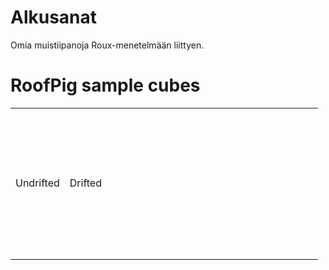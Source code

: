 # Alkusanat
Omia muistiipanoja Roux-menetelmään liittyen.

# RoofPig sample cubes

<body>
<div class="roofpig rp250 left" data-config="base=P1|solved=UFR*|tweaks=XxX:UFR BBB:UBR|flags=showalg|alg=D'+D> R>+R' D R' D' R2|algdisplay=fancy2s Z"></div>
<div class="roofpig rp170 left" data-config="base=P1|flags=canvas showalg startsolved|alg=F L F U' R U F2 L2 U' L' B D' B' L2 U|pov=dbR"></div>
<div class="roofpig rp440 left" data-config="base=P1|hover=far|flags=showalg|alg=L2 D U2 B2 L B> U'+U> F U' F U' F' L> U>> U' F2 UZ R2 U F R' F' R F' R2 F R' F R F' R2 F D R2 D' R' D R D' R' D R' D' R2|algdisplay=fancy2s 2p"></div>

<div>
  <table>
    <tr>
      <td>
        <div class="roofpig rp160" data-config="pov=Ufr| solved=f| colored=R*/c L*/c| alg= |tweaks=X:Uf x:Dl RF:DL| hover=far ">Undrifted</div>
      </td>
      <td>
        <div class="roofpig rp160" data-config="pov=Ufr| solved=f| colored=R*/c L*/c| alg=y |tweaks=X:Uf x:Dl RF:DL| hover=far ">Drifted</div>
      </td>
      <td>
        <div style="height:235px; width: 190px;" class="roofpig" data-config="alg=M M' x y2 z' E E' S S' M E S M E S|flags=showalg"></div>
      </td>
      <td>
        <div class="roofpig rp160" data-config="hover=none|speed=200|alg=L2 D U2 B2 L B> U'+U> F U' F U' F' L> U2 U' F2 UZ R2 U F R' F' R F' R2 F R' F R F' R2 F D R2 D' R' D R D' R' D R' D' R2"></div>
      </td>
      <td><div style="height:125px; width: 100px;" class="roofpig" data-config="base=F4|setupmoves=R' U R U|alg=R' U R U' R U2 R U2 R2"></div></td>
    </tr>
  </table>
</div>
